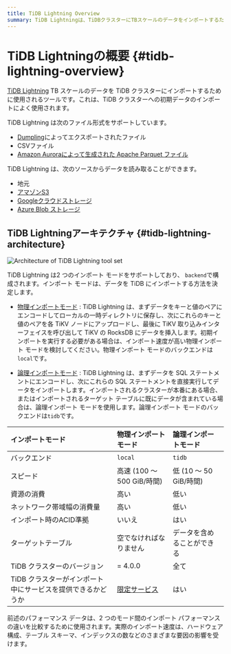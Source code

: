 ```yaml
---
title: TiDB Lightning Overview
summary: TiDB Lightningは、TiDBクラスターにTBスケールのデータをインポートするためのツールです。DumplingによってエクスポートされたファイルやCSVファイル、Amazon Auroraによって生成されたApache Parquetファイルをサポートしています。また、地元やアマゾンS3、Googleクラウドストレージ、Azure Blobストレージからデータを読み取ることができます。物理インポートモードと論理インポートモードをサポートし、それぞれのバックエンドはlocalとtidbです。物理インポートモードは高速であり、論理インポートモードは低速です。また、インポート時のACID準拠やターゲットテーブルの状態なども異なります。
---
```


# TiDB Lightningの概要 {#tidb-lightning-overview}

[TiDB Lightning](https://github.com/pingcap/tidb/tree/release-7.5/br/pkg/lightning) TB スケールのデータを TiDB クラスターにインポートするために使用されるツールです。これは、TiDB クラスターへの初期データのインポートによく使用されます。

TiDB Lightning は次のファイル形式をサポートしています。

-   [Dumpling](/dumpling-overview.md)によってエクスポートされたファイル
-   CSVファイル
-   [Amazon Auroraによって生成された Apache Parquet ファイル](/migrate-aurora-to-tidb.md)

TiDB Lightning は、次のソースからデータを読み取ることができます。

-   地元
-   [アマゾンS3](/external-storage-uri.md#amazon-s3-uri-format)
-   [Googleクラウドストレージ](/external-storage-uri.md#gcs-uri-format)
-   [Azure Blob ストレージ](/external-storage-uri.md#azure-blob-storage-uri-format)

## TiDB Lightningアーキテクチャ {#tidb-lightning-architecture}

![Architecture of TiDB Lightning tool set](https://download.pingcap.com/images/docs/tidb-lightning-architecture.png)

TiDB Lightning は2 つのインポート モードをサポートしており、 `backend`で構成されます。インポート モードは、データを TiDB にインポートする方法を決定します。

-   [物理インポートモード](/tidb-lightning/tidb-lightning-physical-import-mode.md) : TiDB Lightning は、まずデータをキーと値のペアにエンコードしてローカルの一時ディレクトリに保存し、次にこれらのキーと値のペアを各 TiKV ノードにアップロードし、最後に TiKV 取り込みインターフェイスを呼び出して TiKV の RocksDB にデータを挿入します。初期インポートを実行する必要がある場合は、インポート速度が高い物理インポート モードを検討してください。物理インポート モードのバックエンドは`local`です。

-   [論理インポートモード](/tidb-lightning/tidb-lightning-logical-import-mode.md) : TiDB Lightning は、まずデータを SQL ステートメントにエンコードし、次にこれらの SQL ステートメントを直接実行してデータをインポートします。インポートされるクラスターが本番にある場合、またはインポートされるターゲット テーブルに既にデータが含まれている場合は、論理インポート モードを使用します。論理インポート モードのバックエンドは`tidb`です。

| インポートモード                         | 物理インポートモード                                                                   | 論理インポートモード         |
| :------------------------------- | :--------------------------------------------------------------------------- | :----------------- |
| バックエンド                           | `local`                                                                      | `tidb`             |
| スピード                             | 高速 (100 ～ 500 GiB/時間)                                                        | 低 (10 ～ 50 GiB/時間) |
| 資源の消費                            | 高い                                                                           | 低い                 |
| ネットワーク帯域幅の消費量                    | 高い                                                                           | 低い                 |
| インポート時のACID準拠                    | いいえ                                                                          | はい                 |
| ターゲットテーブル                        | 空でなければなりません                                                                  | データを含めることができる      |
| TiDB クラスターのバージョン                 | = 4.0.0                                                                      | 全て                 |
| TiDB クラスターがインポート中にサービスを提供できるかどうか | [限定サービス](/tidb-lightning/tidb-lightning-physical-import-mode.md#limitations) | はい                 |

<Note>

前述のパフォーマンス データは、2 つのモード間のインポート パフォーマンスの違いを比較するために使用されます。実際のインポート速度は、ハードウェア構成、テーブル スキーマ、インデックスの数などのさまざまな要因の影響を受けます。

</Note>
